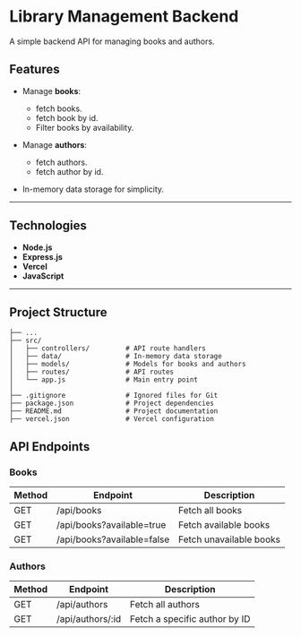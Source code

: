 # Library Management Backend

A simple backend API for managing books and authors.

## Features

- Manage **books**:

  - fetch books.
  - fetch book by id.
  - Filter books by availability.

- Manage **authors**:

  - fetch authors.
  - fetch author by id.

- In-memory data storage for simplicity.

---

## Technologies

- **Node.js**
- **Express.js**
- **Vercel**
- **JavaScript**

---

## Project Structure

    ├── ...
    ├── src/
    │   ├── controllers/         # API route handlers
    │   ├── data/                # In-memory data storage
    │   ├── models/              # Models for books and authors
    │   ├── routes/              # API routes
    │   └── app.js               # Main entry point
    │
    ├── .gitignore               # Ignored files for Git
    ├── package.json             # Project dependencies
    ├── README.md                # Project documentation
    ├── vercel.json              # Vercel configuration

## API Endpoints

### Books

| Method | Endpoint                   | Description             |
| ------ | -------------------------- | ----------------------- |
| GET    | /api/books                 | Fetch all books         |
| GET    | /api/books?available=true  | Fetch available books   |
| GET    | /api/books?available=false | Fetch unavailable books |

### Authors

| Method | Endpoint         | Description                   |
| ------ | ---------------- | ----------------------------- |
| GET    | /api/authors     | Fetch all authors             |
| GET    | /api/authors/:id | Fetch a specific author by ID |
